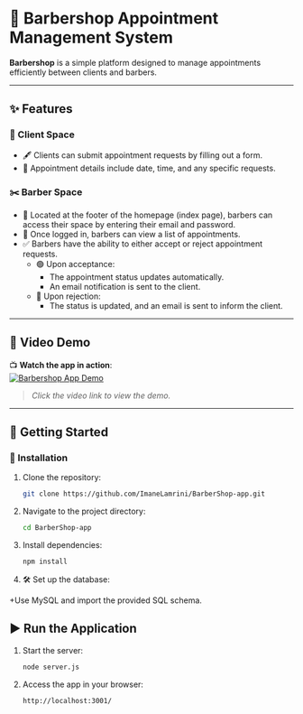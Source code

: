 # 💈 Barbershop Appointment Management System

**Barbershop** is a simple platform designed to manage appointments efficiently between clients and barbers.

---

## ✨ Features

### 👤 Client Space
- 🖋️ Clients can submit appointment requests by filling out a form.
- 📅 Appointment details include date, time, and any specific requests.

### ✂️ Barber Space
- 🔑 Located at the footer of the homepage (index page), barbers can access their space by entering their email and password.
- 📜 Once logged in, barbers can view a list of appointments.
- ✅ Barbers have the ability to either accept or reject appointment requests.
  - 🟢 Upon acceptance:
    - The appointment status updates automatically.
    - An email notification is sent to the client.
  - 🔴 Upon rejection:
    - The status is updated, and an email is sent to inform the client.

---

## 🎥 Video Demo
📺 **Watch the app in action**:  
[![Barbershop App Demo](https://img.youtube.com/vi/your-video-id/0.jpg)](https://www.youtube.com/watch?v=your-video-id)  
> *Click the video link to view the demo.*
---

## 🚀 Getting Started

### 📂 Installation
1. Clone the repository:
   ```bash
   git clone https://github.com/ImaneLamrini/BarberShop-app.git
2. Navigate to the project directory:
   ```bash
   cd BarberShop-app
3. Install dependencies:
   ```bash
   npm install
4. 🛠️ Set up the database:
   
+Use MySQL and import the provided SQL schema.

## ▶️ Run the Application

1. Start the server:
   ```bash
   node server.js
2. Access the app in your browser:
   ```bash
   http://localhost:3001/





